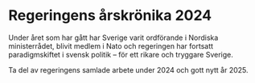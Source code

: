 # Regeringens årskrönika 2024

Under året som har gått har Sverige varit ordförande i Nordiska ministerrådet, blivit medlem i Nato och regeringen har fortsatt paradigmskiftet i svensk politik – för ett rikare och tryggare Sverige.

Ta del av regeringens samlade arbete under 2024 och gott nytt år 2025.
